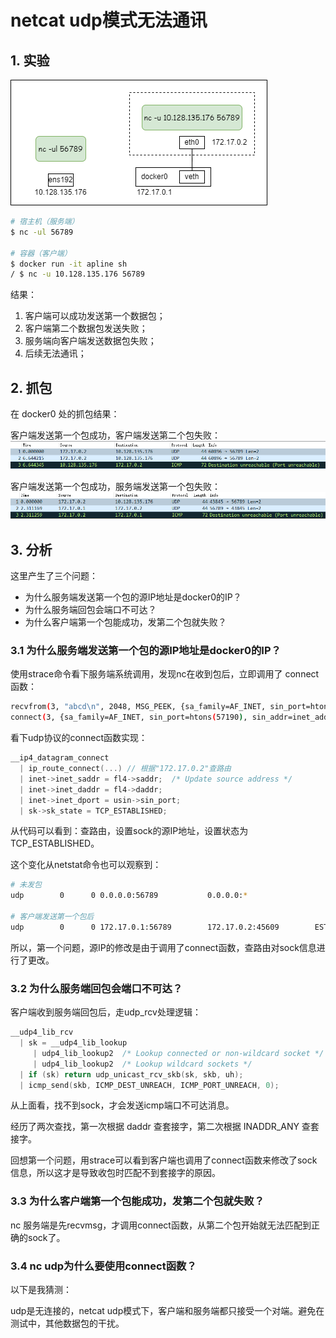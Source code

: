 # netcat udp模式无法通讯

## 1. 实验

![nc-udp](images/nc-udp-topo.png)

```bash
# 宿主机（服务端）
$ nc -ul 56789

# 容器（客户端）
$ docker run -it apline sh
/ $ nc -u 10.128.135.176 56789
```

结果：

1. 客户端可以成功发送第一个数据包；
2. 客户端第二个数据包发送失败；
3. 服务端向客户端发送数据包失败；
4. 后续无法通讯；

## 2. 抓包

在 docker0 处的抓包结果：

客户端发送第一个包成功，客户端发送第二个包失败：
![pcap-1](images/nc-udp-pcap-1.png)

客户端发送第一个包成功，服务端发送第一个包失败：
![pcap-2](images/nc-udp-pcap-2.png)

## 3. 分析

这里产生了三个问题：

- 为什么服务端发送第一个包的源IP地址是docker0的IP？
- 为什么服务端回包会端口不可达？
- 为什么客户端第一个包能成功，发第二个包就失败？

### 3.1 为什么服务端发送第一个包的源IP地址是docker0的IP？

使用strace命令看下服务端系统调用，发现nc在收到包后，立即调用了 connect 函数：

```bash
recvfrom(3, "abcd\n", 2048, MSG_PEEK, {sa_family=AF_INET, sin_port=htons(57190), sin_addr=inet_addr("172.17.0.2")}, [128->16]) = 5
connect(3, {sa_family=AF_INET, sin_port=htons(57190), sin_addr=inet_addr("172.17.0.2")}, 16) = 0
```

看下udp协议的connect函数实现：

```c
__ip4_datagram_connect
  | ip_route_connect(...) // 根据"172.17.0.2"查路由
  | inet->inet_saddr = fl4->saddr;	/* Update source address */
  | inet->inet_daddr = fl4->daddr;
  | inet->inet_dport = usin->sin_port;
  | sk->sk_state = TCP_ESTABLISHED;
```

从代码可以看到：查路由，设置sock的源IP地址，设置状态为TCP_ESTABLISHED。

这个变化从netstat命令也可以观察到：

```bash
# 未发包
udp        0      0 0.0.0.0:56789           0.0.0.0:*                           3467509/nc

# 客户端发送第一个包后
udp        0      0 172.17.0.1:56789        172.17.0.2:45609        ESTABLISHED 3467509/nc
```

所以，第一个问题，源IP的修改是由于调用了connect函数，查路由对sock信息进行了更改。

### 3.2 为什么服务端回包会端口不可达？

客户端收到服务端回包后，走udp_rcv处理逻辑：

```c
__udp4_lib_rcv
  | sk = __udp4_lib_lookup
     | udp4_lib_lookup2  /* Lookup connected or non-wildcard socket */
     | udp4_lib_lookup2  /* Lookup wildcard sockets */
  | if (sk) return udp_unicast_rcv_skb(sk, skb, uh);
  | icmp_send(skb, ICMP_DEST_UNREACH, ICMP_PORT_UNREACH, 0);
```

从上面看，找不到sock，才会发送icmp端口不可达消息。

经历了两次查找，第一次根据 daddr 查套接字，第二次根据 INADDR_ANY 查套接字。

回想第一个问题，用strace可以看到客户端也调用了connect函数来修改了sock信息，所以这才是导致收包时匹配不到套接字的原因。

### 3.3 为什么客户端第一个包能成功，发第二个包就失败？

nc 服务端是先recvmsg，才调用connect函数，从第二个包开始就无法匹配到正确的sock了。

### 3.4 nc udp为什么要使用connect函数？

以下是我猜测：

udp是无连接的，netcat udp模式下，客户端和服务端都只接受一个对端。避免在测试中，其他数据包的干扰。
